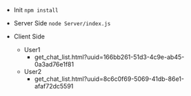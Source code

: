- Init
	```npm install```

- Server Side
	```node Server/index.js```

- Client Side
	- User1
		- get_chat_list.html?uuid=166bb261-51d3-4c9e-ab45-0a3ad76e1f81
	- User2
		- get_chat_list.html?uuid=8c6c0f69-5069-41db-86e1-afaf72dc5591
